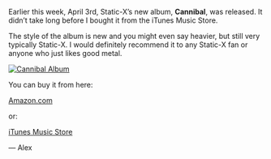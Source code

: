 Earlier this week, April 3rd, Static-X’s new album, **Cannibal**, was released. It didn’t take long before I bought it from the iTunes Music Store.

The style of the album is new and you might even say heavier, but still very typically Static-X. I would definitely recommend it to any Static-X fan or anyone who just likes good metal.

[![Cannibal Album](/files/2007/04/b000njllwy01_sclzzzzzzz_v43847553_ss500_.thumbnail.jpg)](http://americasmetal.wordpress.com/wp-content/uploads/2007/04/b000njllwy01_sclzzzzzzz_v43847553_ss500_.jpg "Cannibal Album")

You can buy it from here:

[Amazon.com](http://www.amazon.com/gp/product/B000NJLLWY/102-9090504-4077735?ie=UTF8&tag=eisbrecher-20&linkCode=xm2&camp=1789&creativeASIN=B000NJLLWY)

or:

[iTunes Music Store](http://click.linksynergy.com/fs-bin/stat?id=oiyVbGokg9Q&offerid=78941&type=3&subid=0&tmpid=1826&RD_PARM1=http%253A%252F%252Fphobos.apple.com%252FWebObjects%252FMZStore.woa%252Fwa%252FviewAlbum%253Fi%253D220359777%2526id%253D220359775%2526s%253D143441%2526partnerId%253D30)

— Alex